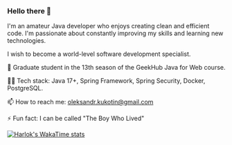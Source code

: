 ### Hello there 👋

I'm an amateur Java developer who enjoys creating clean and efficient code. I'm passionate about constantly improving my skills and learning new technologies. 

I wish to become a world-level software development specialist.

🔭 Graduate student in the 13th season of the GeekHub Java for Web course.

👨‍💻 Tech stack: Java 17+, Spring Framework, Spring Security, Docker, PostgreSQL.

📫 How to reach me: oleksandr.kukotin@gmail.com

⚡ Fun fact: I can be called "The Boy Who Lived"

[![Harlok's WakaTime stats](https://github-readme-stats.vercel.app/api/wakatime?username=OleksandrKukotin)](https://github.com/anuraghazra/github-readme-stats)
